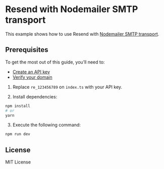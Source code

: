 # Resend with Nodemailer SMTP transport

This example shows how to use Resend with [Nodemailer SMTP transport](https://nodemailer.com/smtp/).

## Prerequisites

To get the most out of this guide, you’ll need to:

* [Create an API key](https://resend.com/api-keys)
* [Verify your domain](https://resend.com/domains)

1. Replace `re_123456789` on `index.ts` with your API key.

2. Install dependencies:

  ```sh
npm install
# or
yarn
  ```

3. Execute the following command:

  ```sh
npm run dev
  ```

## License

MIT License